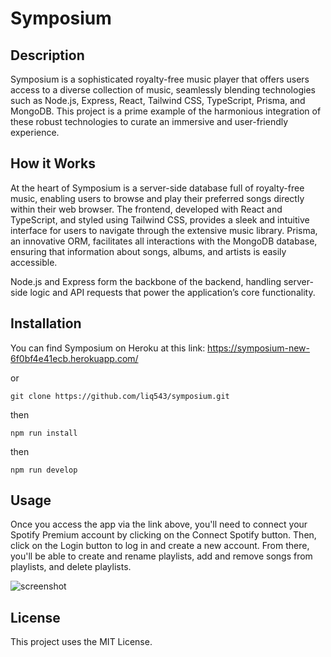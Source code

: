 # Symposium

## Description

Symposium is a sophisticated royalty-free music player that offers users access to a diverse collection of music, seamlessly blending technologies such as Node.js, Express, React, Tailwind CSS, TypeScript, Prisma, and MongoDB. This project is a prime example of the harmonious integration of these robust technologies to curate an immersive and user-friendly experience.

## How it Works

At the heart of Symposium is a server-side database full of royalty-free music, enabling users to browse and play their preferred songs directly within their web browser. The frontend, developed with React and TypeScript, and styled using Tailwind CSS, provides a sleek and intuitive interface for users to navigate through the extensive music library. Prisma, an innovative ORM, facilitates all interactions with the MongoDB database, ensuring that information about songs, albums, and artists is easily accessible.

Node.js and Express form the backbone of the backend, handling server-side logic and API requests that power the application’s core functionality.

## Installation

You can find Symposium on Heroku at this link:
https://symposium-new-6f0bf4e41ecb.herokuapp.com/

or

``git clone https://github.com/liq543/symposium.git``

then

``npm run install``

then

``npm run develop``

## Usage

Once you access the app via the link above, you'll need to connect your Spotify Premium account by clicking on the Connect Spotify button. Then, click on the Login button to log in and create a new account. From there, you'll be able to create and rename playlists, add and remove songs from playlists, and delete playlists.

![screenshot](https://i.imgur.com/O6shErB.png)

## License

This project uses the MIT License.
